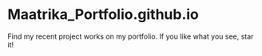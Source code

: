 # Maatrika_Portfolio.github.io
Find my recent project works on my portfolio. If you like what you see, star it!
